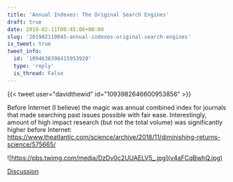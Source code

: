 ```yaml
---
title: 'Annual Indexes: The Original Search Engines'
draft: true
date: 2019-02-11T00:45:06+00:00
slug: '201902110045-annual-indexes-original-search-engines'
is_tweet: true
tweet_info:
  id: '1094638398415953920'
  type: 'reply'
  is_thread: False
---
```




{{< tweet user="davidthewid" id="1093982646600953856" >}}

Before Internet (I believe) the magic was annual combined index for journals that made searching past issues possible with fair ease. Interestingly, amount of high impact research (but not the total volume) was significantly higher before Internet: <https://www.theatlantic.com/science/archive/2018/11/diminishing-returns-science/575665/> 

![https://pbs.twimg.com/media/DzDv0c2UUAELV5_.jpg](v4aFCqBwhQ.jpg)

[Discussion](https://x.com/sytelus/status/1094638398415953920)
